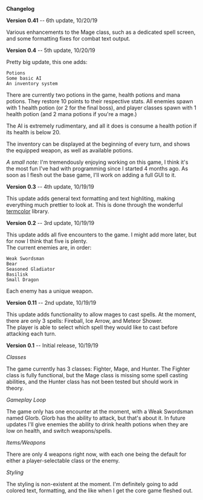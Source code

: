 **Changelog**

**Version 0.41** -- 6th update, 10/20/19

Various enhancements to the Mage class, such as a dedicated spell screen, and some formatting fixes for combat text output.


**Version 0.4** -- 5th update, 10/20/19

Pretty big update, this one adds:

    Potions
    Some basic AI
    An inventory system

There are currently two potions in the game, health potions and mana potions.  They restore 10 points to their respective stats.
All enemies spawn with 1 health potion (or 2 for the final boss), and player classes spawn with 1 health potion (and 2 mana potions if you're a mage.)  

The AI is extremely rudimentary, and all it does is consume a health potion if its health is below 20.

The inventory can be displayed at the beginning of every turn, and shows the equipped weapon, as well as available potions.

*A small note:* I'm tremendously enjoying working on this game, I think it's the most fun I've had with programming since I started 4 months ago.  As soon as I flesh out the base game, I'll work on adding a full GUI to it.   


**Version 0.3** -- 4th update, 10/19/19

This update adds general text formatting and text highliting, making everything much prettier to look at.  This is done through the 
wonderful <a href="https://pypi.org/project/termcolor/">termcolor</a> library.


**Version 0.2** -- 3rd update, 10/19/19

This update adds all five encounters to the game.  I might add more later, but for now I think that five is plenty.  
The current enemies are, in order:

    Weak Swordsman
    Bear
    Seasoned Gladiator
    Basilisk
    Small Dragon

Each enemy has a unique weapon.


**Version 0.11** -- 2nd update, 10/19/19

This update adds functionality to allow mages to cast spells.  At the moment, there are only 3 spells: Fireball, Ice Arrow, and Meteor Shower.  
The player is able to select which spell they would like to cast before attacking each turn.


**Version 0.1** -- Initial release, 10/19/19

*Classes*

The game currently has 3 classes: Fighter, Mage, and Hunter.  The Fighter class is fully functional, but the Mage class
is missing some spell casting abilities, and the Hunter class has not been tested but should work in theory.

*Gameplay Loop*

The game only has one encounter at the moment, with a Weak Swordsman named Glorb.  Glorb has the ability to attack, but that's about it.
In future updates I'll give enemies the ability to drink health potions when they are low on health, and switch weapons/spells.

*Items/Weapons*

There are only 4 weapons right now, with each one being the default for either a player-selectable class or the enemy.

*Styling* 

The styling is non-existent at the moment.  I'm definitely going to add colored text, formatting, and the like when I get the core game fleshed out.
